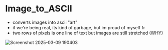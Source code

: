# Image_to_ASCII
  * converts images into ascii "art"
  * if we're being real, its kind of garbage, but im proud of myself fr
  * two rows of pixels is one line of text but images are still stretched (WHY)

![Screenshot 2025-03-09 190403](https://github.com/user-attachments/assets/5a9e22e0-a3c8-4615-aede-aff3a392c80d)
